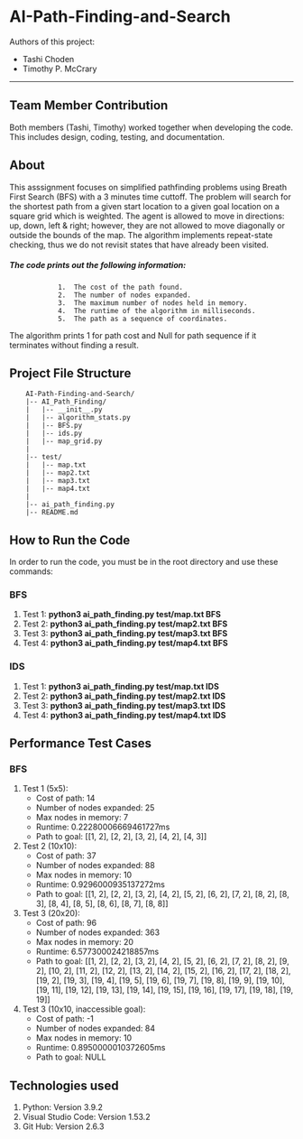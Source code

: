 # AI-Path-Finding-and-Search
Authors of this project:
- Tashi Choden
- Timothy P. McCrary
***

## Team Member Contribution 
Both members (Tashi, Timothy) worked together when developing the code. This includes design, coding, testing, and documentation. 

## About
This asssignment focuses on simplified pathfinding problems using Breath First Search (BFS) with a 3 minutes time cuttoff. The problem will search for the shortest path from a given start location to a given goal location on a square grid which is weighted. The agent is allowed to move in directions: up, down, left & right; however, they are not allowed to move diagonally or outside the bounds of the map. The algorithm implements repeat-state checking, thus we do not revisit states that have already been visited.  
##### The code prints out the following information:

                1.	The cost of the path found.
                2.	The number of nodes expanded. 
                3.	The maximum number of nodes held in memory.
                4.	The runtime of the algorithm in milliseconds.
                5.	The path as a sequence of coordinates. 

The algorithm prints 1 for path cost and Null for path sequence if it terminates without finding a result.

## Project File Structure
        AI-Path-Finding-and-Search/
        |-- AI_Path_Finding/
        |   |-- __init__.py
        |   |-- algorithm_stats.py
        |   |-- BFS.py
        |   |-- ids.py
        |   |-- map_grid.py
        |
        |-- test/
        |   |-- map.txt
        |   |-- map2.txt
        |   |-- map3.txt
        |   |-- map4.txt
        |    
        |-- ai_path_finding.py
        |-- README.md

## How to Run the Code
In order to run the code, you must be in the root directory and use these commands:
### BFS
1. Test 1: **python3 ai_path_finding.py test/map.txt BFS**
2. Test 2: **python3 ai_path_finding.py test/map2.txt BFS**
3. Test 3: **python3 ai_path_finding.py test/map3.txt BFS**
4. Test 4: **python3 ai_path_finding.py test/map4.txt BFS**

### IDS
1. Test 1: **python3 ai_path_finding.py test/map.txt IDS**
2. Test 2: **python3 ai_path_finding.py test/map2.txt IDS**
3. Test 3: **python3 ai_path_finding.py test/map3.txt IDS**
4. Test 4: **python3 ai_path_finding.py test/map4.txt IDS**

## Performance Test Cases

### BFS
1. Test 1 (5x5):
    - Cost of path: 14
    - Number of nodes expanded: 25
    - Max nodes in memory: 7
    - Runtime: 0.22280006669461727ms
    - Path to goal: [[1, 2], [2, 2], [3, 2], [4, 2], [4, 3]]
2. Test 2 (10x10):
    - Cost of path: 37
    - Number of nodes expanded: 88
    - Max nodes in memory: 10
    - Runtime: 0.9296000935137272ms
    - Path to goal:  [[1, 2], [2, 2], [3, 2], [4, 2], [5, 2], [6, 2], [7, 2], [8, 2], [8, 3], [8, 4], [8, 5], [8, 6], [8, 7], [8, 8]]
3. Test 3 (20x20):
    - Cost of path: 96
    - Number of nodes expanded: 363
    - Max nodes in memory: 20
    - Runtime: 6.577300024218857ms
    - Path to goal: [[1, 2], [2, 2], [3, 2], [4, 2], [5, 2], [6, 2], [7, 2], [8, 2], [9, 2], [10, 2], [11, 2], [12, 2], [13, 2], [14, 2], [15, 2], [16, 2], [17, 2], [18, 2], [19, 2], [19, 3], [19, 4], [19, 5], [19, 6], [19, 7], [19, 8], [19, 9], [19, 10], [19, 11], [19, 12], [19, 13], [19, 14], [19, 15], [19, 16], [19, 17], [19, 18], [19, 19]]
4. Test 3 (10x10, inaccessible goal):
    - Cost of path: -1
    - Number of nodes expanded: 84
    - Max nodes in memory: 10
    - Runtime: 0.8950000010372605ms
    - Path to goal: NULL

## Technologies used 

1. Python: Version 3.9.2
2. Visual Studio Code: Version 1.53.2
3. Git Hub: Version 2.6.3




